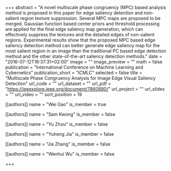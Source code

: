 +++
abstract = "A novel multiscale phase congruency (MPC) based analysis method is proposed in this paper for edge saliency detection and non-salient region texture suppression. Several MPC maps are proposed to be merged. Gaussian function based center priors and threshold processing are applied for the final edge saliency map generation, which can effectively suppress the textures and the detailed edges of non-salient regions. Experimental results show that the proposed MPC based edge saliency detection method can better generate edge saliency map for the most salient region in an image than the traditional PC based edge detection method and the other state-of-the-art saliency detection methods."
date = "2016-07-12T16:37:31+02:00"
image = ""
image_preview = ""
math = false
publication = "International Conference on Machine Learning and Cybernetics"
publication_short = "ICMLC"
selected = false
title = "Multiscale Phase Congruency Analysis for Image Edge Visual Saliency Detection"
url_code = ""
url_dataset = ""
url_pdf = "https://ieeexplore.ieee.org/document/7860880/"
url_project = ""
url_slides = ""
url_video = ""
sort_position = 19



[[authors]]
    name = "Wei Gao"
    is_member = true

[[authors]]
    name = "Sam Kwong"
    is_member = false

[[authors]]
    name = "Yu Zhou"
    is_member = false

[[authors]]
    name = "Yuheng Jia"
    is_member = false

[[authors]]
    name = "Jia Zhang"
    is_member = false

[[authors]]
    name = "Wenhui Wu"
    is_member = false

+++



